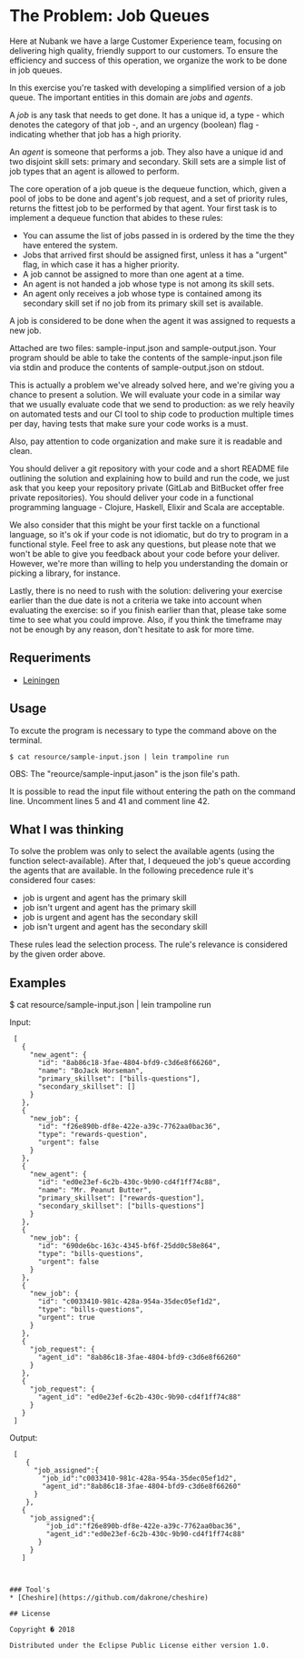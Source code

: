# The Problem: Job Queues


Here at Nubank we have a large Customer Experience team, focusing on delivering high quality, friendly support to our
customers. To ensure the efficiency and success of this operation, we organize the work to be done in job queues.

In this exercise you're tasked with developing a simplified version of a job queue. The important entities in this
domain are *jobs* and *agents*.

A *job* is any task that needs to get done. It has a unique id, a type - which denotes the category of that job -, and
an urgency (boolean) flag - indicating whether that job has a high priority.

An *agent* is someone that performs a job. They also have a unique id and two disjoint skill sets: primary and
secondary. Skill sets are a simple list of job types that an agent is allowed to perform.

The core operation of a job queue is the dequeue function, which, given a pool of jobs to be done and agent's job
request, and a set of priority rules, returns the fittest job to be performed by that agent. Your first task is to
implement a dequeue function that abides to these rules:

- You can assume the list of jobs passed in is ordered by the time the they have entered the system.
- Jobs that arrived first should be assigned first, unless it has a "urgent" flag, in which case it has a higher
  priority.
- A job cannot be assigned to more than one agent at a time.
- An agent is not handed a job whose type is not among its skill sets.
- An agent only receives a job whose type is contained among its secondary skill set if no job from its primary
  skill set is available.

A job is considered to be done when the agent it was assigned to requests a new job.

Attached are two files: sample-input.json and sample-output.json. Your program should be able to take the
contents of the sample-input.json file via stdin and produce the contents of sample-output.json on stdout.

This is actually a problem we've already solved here, and we're giving you a chance to present a solution. We will
evaluate your code in a similar way that we usually evaluate code that we send to production: as we rely heavily on
automated tests and our CI tool to ship code to production multiple times per day, having tests that make sure your code
works is a must.

Also, pay attention to code organization and make sure it is readable and clean.

You should deliver a git repository with your code and a short README file outlining the solution and explaining how to
build and run the code, we just ask that you keep your repository private (GitLab and BitBucket offer free private
repositories). You should deliver your code in a functional programming language - Clojure, Haskell, Elixir and Scala
are acceptable.

We also consider that this might be your first tackle on a functional language, so it's ok if your code is not
idiomatic, but do try to program in a functional style. Feel free to ask any questions, but please note that we won't be
able to give you feedback about your code before your deliver. However, we're more than willing to help you
understanding the domain or picking a library, for instance.

Lastly, there is no need to rush with the solution: delivering your exercise earlier than the due date is not a criteria
we take into account when evaluating the exercise: so if you finish earlier than that, please take some time to see what
you could improve. Also, if you think the timeframe may not be enough by any reason, don't hesitate to ask for more
time.

## Requeriments
* [Leiningen](https://leiningen.org)

## Usage

To excute the program is necessary to type the command above on the terminal.

    $ cat resource/sample-input.json | lein trampoline run

OBS: The "reource/sample-input.jason" is the json file's path.

It is possible to read the input file without entering the path on the command line. Uncomment lines 5 and 41 and comment line 42.

## What I was thinking
To solve the problem was only to select the available agents (using the function select-available). After that, I dequeued the job's queue according the agents that are available.
In the following precedence rule it's considered four cases: 

* job is urgent and agent has the primary skill
* job isn't urgent and agent has the primary skill
* job is urgent and agent has the secondary skill
* job isn't urgent and agent has the secondary skill

These rules lead the selection process. The rule's relevance is considered by the given order above. 

## Examples

 $ cat resource/sample-input.json | lein trampoline run
 
 Input:
 ```
  [
    {
      "new_agent": {
        "id": "8ab86c18-3fae-4804-bfd9-c3d6e8f66260",
        "name": "BoJack Horseman",
        "primary_skillset": ["bills-questions"],
        "secondary_skillset": []
      }
    },
    {
      "new_job": {
        "id": "f26e890b-df8e-422e-a39c-7762aa0bac36",
        "type": "rewards-question",
        "urgent": false
      }
    },
    {
      "new_agent": {
        "id": "ed0e23ef-6c2b-430c-9b90-cd4f1ff74c88",
        "name": "Mr. Peanut Butter",
        "primary_skillset": ["rewards-question"],
        "secondary_skillset": ["bills-questions"]
      }
    },
    {
      "new_job": {
        "id": "690de6bc-163c-4345-bf6f-25dd0c58e864",
        "type": "bills-questions",
        "urgent": false
      }
    },
    {
      "new_job": {
        "id": "c0033410-981c-428a-954a-35dec05ef1d2",
        "type": "bills-questions",
        "urgent": true
      }
    },
    {
      "job_request": {
        "agent_id": "8ab86c18-3fae-4804-bfd9-c3d6e8f66260"
      }
    },
    {
      "job_request": {
        "agent_id": "ed0e23ef-6c2b-430c-9b90-cd4f1ff74c88"
      }
    }
  ]
```
 Output:
 ```
  [
     {
       "job_assigned":{
         "job_id":"c0033410-981c-428a-954a-35dec05ef1d2",
         "agent_id":"8ab86c18-3fae-4804-bfd9-c3d6e8f66260"
       }
     },
    {
      "job_assigned":{
          "job_id":"f26e890b-df8e-422e-a39c-7762aa0bac36",
          "agent_id":"ed0e23ef-6c2b-430c-9b90-cd4f1ff74c88"
        }
      }
    ]
 


### Tool's
* [Cheshire](https://github.com/dakrone/cheshire)

## License

Copyright � 2018 

Distributed under the Eclipse Public License either version 1.0.
